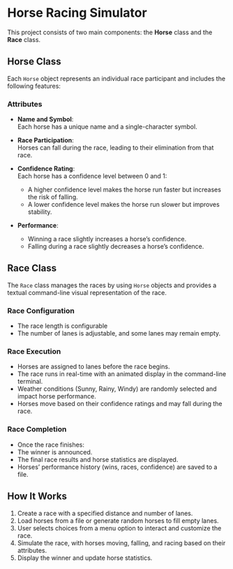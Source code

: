 # Horse Racing Simulator

This project consists of two main components: the **Horse** class and the **Race** class.

## Horse Class

Each `Horse` object represents an individual race participant and includes the following features:

### Attributes

- **Name and Symbol**:  
  Each horse has a unique name and a single-character symbol.

- **Race Participation**:  
  Horses can fall during the race, leading to their elimination from that race.

- **Confidence Rating**:  
  Each horse has a confidence level between 0 and 1:
  - A higher confidence level makes the horse run faster but increases the risk of falling.
  - A lower confidence level makes the horse run slower but improves stability.

- **Performance**:
  - Winning a race slightly increases a horse’s confidence.
  - Falling during a race slightly decreases a horse’s confidence.

## Race Class

The `Race` class manages the races by using `Horse` objects and provides a textual command-line visual representation of the race.

### Race Configuration

- The race length is configurable
- The number of lanes is adjustable, and some lanes may remain empty.

### Race Execution

- Horses are assigned to lanes before the race begins.
- The race runs in real-time with an animated display in the command-line terminal.
- Weather conditions (Sunny, Rainy, Windy) are randomly selected and impact horse performance.
- Horses move based on their confidence ratings and may fall during the race.

### Race Completion

- Once the race finishes:
- The winner is announced.
- The final race results and horse statistics are displayed.
- Horses’ performance history (wins, races, confidence) are saved to a file.


## How It Works

1. Create a race with a specified distance and number of lanes.
2. Load horses from a file or generate random horses to fill empty lanes.
3. User selects choices from a menu option to interact and customize the race.
4. Simulate the race, with horses moving, falling, and racing based on their attributes.
5. Display the winner and update horse statistics.

